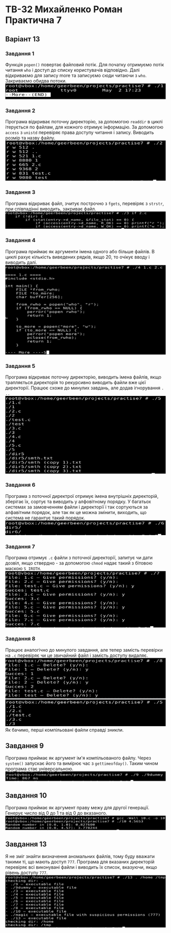 # ТВ-32 Михайленко Роман Практична 7
## Варіант 13
### Завдання 1  
Функція ```popen()``` повертає файловий потік. Для початку отримуємо потік читання ``who`` і доступ до списку користувачів відповідно. Далі відкриваємо для запису more та записуємо сюди читаючи з ``who``. Закриваємо обидва потоки.  
![images/1.png](images/1.png)
### Завдання 2
Програма відкриває поточну директорію, за допомогою `readdir` в циклі ітерується по файлам, для кожного отримує інформацію. За допомогою `access` з `unistd` перевіряє права доступу читання і запису. Виводить розмір та назву файлу.  
![images/2.png](images/2.png)
### Завдання 3
Програма відкриває файл, зчитує построчно з `fgets`, перевіряє з `strstr`, при співпадінні виводить, закриває файл.  
![images/3.png](images/3.png)  
### Завдання 4
Програма приймає як аргументи імена одного або більше файлів. В циклі рахує кількість виведених рядків, якщо 20, то очікує вводу і виводить далі.  
![images/4.png](images/4.png)   
### Завдання 5
Програма відкриває поточну директорію, виводить імена файлів, якщо трапляється директорія то рекурсивно виводить файли вже цієї директорії. Працює схоже до минулих завдань, але додав ігнорування `.` `..`   
![images/5.png](images/5.png)   
### Завдання 6
Програма з поточної директрої отримує імена внутрішніх директорій, зберігає їх, сортує та виводить у алфовітному порядку. У багатьох системах за замовченням файли і директорії і так сортуються за алфавітним порядок, але так як це можна змінити, виходить, що система не гарантує такий порядок.  
![images/6.png](images/6.png)   
### Завдання 7
Програма отримує `.c` файли з поточної директорії, запитує чи дати дозвіл, якщо ствердно - за допомогою `chmod` надає такий з бітовою маскою `S_IROTH`.  
![images/7.png](images/7.png)   
### Завдання 8
Працює аналогічно до минулого завдання, але тепер замість перевірки на `.c` перевіряє чи це звичайний файл і замість доступу видаляє.  
![images/8.png](images/8.png)   
![images/88.png](images/88.png)   
Як бачимо, перші компільовані файли справді зникли.
## Завдання 9
Програма приймає як аргумент ім'я компільованого файлу. Через `system()` запускає його та вимірює час з `gettimeofday()`. Таким чином програма стає універсальною.  
![images/9.png](images/9.png)   
## Завдання 10
Програма приймає як аргумент праву межу для другої генерації. Генерує число від 0 до 1 та від 0 до вказаного.
![images/10.png](images/10.png)   
## Завдання 13
Я не зміг знайти визначення аномальних файлів, тому буду вважати такими ті, що мають доступ `777`. Програма для вказаних директорій перевіряє всі виконувані файли і виводить їх список, вказуючи, якщо рівень доступу `777`.
![images/13.png](images/13.png)   
